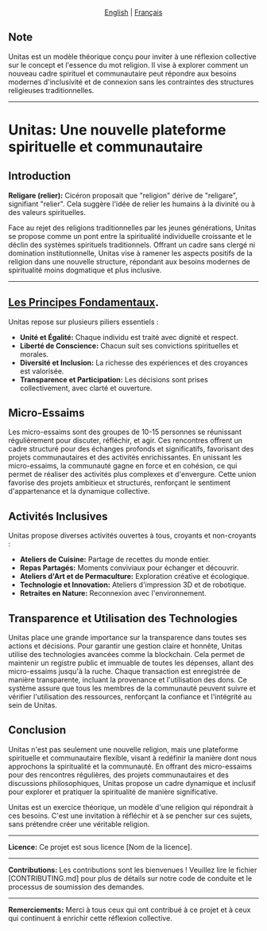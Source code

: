 <p align="center">
  <a href="README.md">English</a> |
  <a href="README.fr.md">Français</a>


## Note

Unitas est un modèle théorique conçu pour inviter à une réflexion collective sur le concept et l'essence du mot religion. Il vise à explorer comment un nouveau cadre spirituel et communautaire peut répondre aux besoins modernes d'inclusivité et de connexion sans les contraintes des structures religieuses traditionnelles.

---
# Unitas: Une nouvelle plateforme spirituelle et communautaire

## Introduction

**Religare (relier):** Cicéron proposait que "religion" dérive de "religare", signifiant "relier". Cela suggère l'idée de relier les humains à la divinité ou à des valeurs spirituelles.

Face au rejet des religions traditionnelles par les jeunes générations, Unitas se propose comme un pont entre la spiritualité individuelle croissante et le déclin des systèmes spirituels traditionnels. Offrant un cadre sans clergé ni domination institutionnelle, Unitas vise à ramener les aspects positifs de la religion dans une nouvelle structure, répondant aux besoins modernes de spiritualité moins dogmatique et plus inclusive.

---

## [Les Principes Fondamentaux](fr/Principes.md).

Unitas repose sur plusieurs piliers essentiels :
- **Unité et Égalité:** Chaque individu est traité avec dignité et respect.
- **Liberté de Conscience:** Chacun suit ses convictions spirituelles et morales.
- **Diversité et Inclusion:** La richesse des expériences et des croyances est valorisée.
- **Transparence et Participation:** Les décisions sont prises collectivement, avec clarté et ouverture.

## Micro-Essaims

Les micro-essaims sont des groupes de 10-15 personnes se réunissant régulièrement pour discuter, réfléchir, et agir. Ces rencontres offrent un cadre structuré pour des échanges profonds et significatifs, favorisant des projets communautaires et des activités enrichissantes. En unissant les micro-essaims, la communauté gagne en force et en cohésion, ce qui permet de réaliser des activités plus complexes et d'envergure. Cette union favorise des projets ambitieux et structurés, renforçant le sentiment d'appartenance et la dynamique collective.

## Activités Inclusives

Unitas propose diverses activités ouvertes à tous, croyants et non-croyants :
- **Ateliers de Cuisine:** Partage de recettes du monde entier.
- **Repas Partagés:** Moments conviviaux pour échanger et découvrir.
- **Ateliers d'Art et de Permaculture:** Exploration créative et écologique.
- **Technologie et Innovation:** Ateliers d'impression 3D et de robotique.
- **Retraites en Nature:** Reconnexion avec l'environnement.

## Transparence et Utilisation des Technologies

Unitas place une grande importance sur la transparence dans toutes ses actions et décisions. Pour garantir une gestion claire et honnête, Unitas utilise des technologies avancées comme la blockchain. Cela permet de maintenir un registre public et immuable de toutes les dépenses, allant des micro-essaims jusqu'à la ruche. Chaque transaction est enregistrée de manière transparente, incluant la provenance et l'utilisation des dons. Ce système assure que tous les membres de la communauté peuvent suivre et vérifier l'utilisation des ressources, renforçant la confiance et l'intégrité au sein de Unitas.

## Conclusion

Unitas n'est pas seulement une nouvelle religion, mais une plateforme spirituelle et communautaire flexible, visant à redéfinir la manière dont nous approchons la spiritualité et la communauté. En offrant des micro-essaims pour des rencontres régulières, des projets communautaires et des discussions philosophiques, Unitas propose un cadre dynamique et inclusif pour explorer et pratiquer la spiritualité de manière significative.

Unitas est un exercice théorique, un modèle d'une religion qui répondrait à ces besoins. C'est une invitation à réfléchir et à se pencher sur ces sujets, sans prétendre créer une véritable religion.

---


**Licence:**
Ce projet est sous licence [Nom de la licence].

---

**Contributions:**
Les contributions sont les bienvenues ! Veuillez lire le fichier [CONTRIBUTING.md] pour plus de détails sur notre code de conduite et le processus de soumission des demandes.

---


**Remerciements:**
Merci à tous ceux qui ont contribué à ce projet et à ceux qui continuent à enrichir cette réflexion collective.

